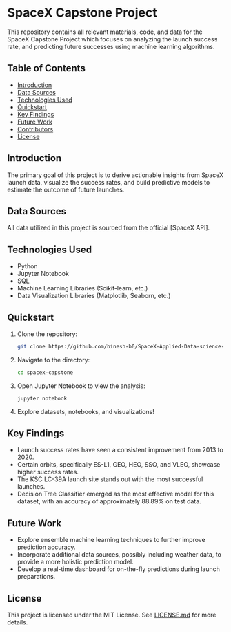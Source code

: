 # SpaceX Capstone Project

This repository contains all relevant materials, code, and data for the SpaceX Capstone Project which focuses on analyzing the launch success rate, and predicting future successes using machine learning algorithms.

## Table of Contents
- [Introduction](#introduction)
- [Data Sources](#data-sources)
- [Technologies Used](#technologies-used)
- [Quickstart](#quickstart)
- [Key Findings](#key-findings)
- [Future Work](#future-work)
- [Contributors](#contributors)
- [License](#license)

## Introduction

The primary goal of this project is to derive actionable insights from SpaceX launch data, visualize the success rates, and build predictive models to estimate the outcome of future launches.

## Data Sources

All data utilized in this project is sourced from the official [SpaceX API].

## Technologies Used
- Python
- Jupyter Notebook
- SQL
- Machine Learning Libraries (Scikit-learn, etc.)
- Data Visualization Libraries (Matplotlib, Seaborn, etc.)

## Quickstart

1. Clone the repository:
    ```bash
    git clone https://github.com/binesh-b0/SpaceX-Applied-Data-science-capstone.git
    ```
    
2. Navigate to the directory:
    ```bash
    cd spacex-capstone
    ```

3. Open Jupyter Notebook to view the analysis:
    ```bash
    jupyter notebook
    ```

4. Explore datasets, notebooks, and visualizations!

## Key Findings

- Launch success rates have seen a consistent improvement from 2013 to 2020.
- Certain orbits, specifically ES-L1, GEO, HEO, SSO, and VLEO, showcase higher success rates.
- The KSC LC-39A launch site stands out with the most successful launches.
- Decision Tree Classifier emerged as the most effective model for this dataset, with an accuracy of approximately 88.89% on test data.

## Future Work

- Explore ensemble machine learning techniques to further improve prediction accuracy.
- Incorporate additional data sources, possibly including weather data, to provide a more holistic prediction model.
- Develop a real-time dashboard for on-the-fly predictions during launch preparations.


## License

This project is licensed under the MIT License. See [LICENSE.md](LICENSE.md) for more details.

